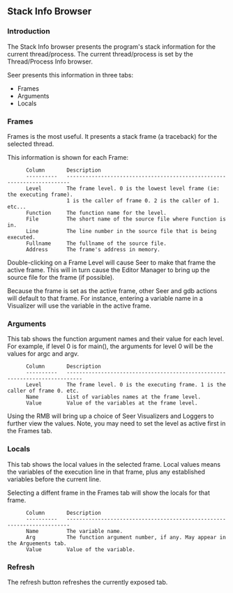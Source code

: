 ## Stack Info Browser

### Introduction
The Stack Info browser presents the program's stack information for the current thread/process. The current thread/process is set by the Thread/Process Info browser.

Seer presents this information in three tabs:

* Frames
* Arguments
* Locals

### Frames
Frames is the most useful. It presents a stack frame (a traceback) for the selected thread.  

This information is shown for each Frame:
```
      Column       Description
      ----------   -----------------------------------------------------------------------
      Level        The frame level. 0 is the lowest level frame (ie: the executing frame).
                   1 is the caller of frame 0. 2 is the caller of 1. etc...
      Function     The function name for the level.
      File         The short name of the source file where Function is in.
      Line         The line number in the source file that is being executed.
      Fullname     The fullname of the source file.
      Address      The frame's address in memory.
```
Double-clicking on a Frame Level will cause Seer to make that frame the active frame. This will in turn cause the Editor Manager to bring up the source file for the frame (if possible).

Because the frame is set as the active frame, other Seer and gdb actions will default to that frame. For instance, entering a variable name in a Visualizer will use the variable in the active frame.

### Arguments
This tab shows the function argument names and their value for each level. For example, if level 0 is for main(), the arguments for level 0 will be the values for argc and argv.
```
      Column       Description
      ----------   ---------------------------------------------------------------------------
      Level        The frame level. 0 is the executing frame. 1 is the caller of frame 0. etc.
      Name         List of variables names at the frame level.
      Value        Value of the variables at the frame level.
```
Using the RMB will bring up a choice of Seer Visualizers and Loggers to further view the values. Note, you may need to set the level as active first in the Frames tab.

### Locals
This tab shows the local values in the selected frame. Local values means the variables of the execution line in that frame, plus any established variables before the current line.

Selecting a diffent frame in the Frames tab will show the locals for that frame.

```
      Column       Description
      ----------   -----------------------------------------------------------------------
      Name         The variable name.
      Arg          The function argument number, if any. May appear in the Arguements tab.
      Value        Value of the variable.
```
### Refresh
The refresh button refreshes the currently exposed tab.

